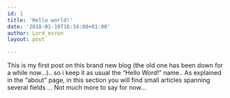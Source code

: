 ```yaml
---
id: 1
title: 'Hello world!'
date: '2018-01-19T16:34:00+01:00'
author: Lord_evron
layout: post

---
```


This is my first post on this brand new blog (the old one has been down for a while now…).. so i keep it as usual the “Hello Word!” name.. As explained in the “about” page, in this section you will find small articles spanning several fields … Not much more to say for now…